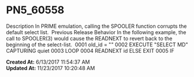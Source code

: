 # PN5_60558

Description In PRIME emulation, calling the SPOOLER function corrupts the default select list.  Previous Release Behavior In the following example, the call to SPOOLER(3) would cause the READNEXT to revert back to the beginning of the select-list.  0001 old_id = "" 0002 EXECUTE "SELECT MD" CAPTURING quiet 0003 LOOP 0004 READNEXT id ELSE EXIT 0005 IF  

**Created At:** 6/13/2017 11:54:37 AM  
**Updated At:** 11/23/2017 10:20:48 AM  

